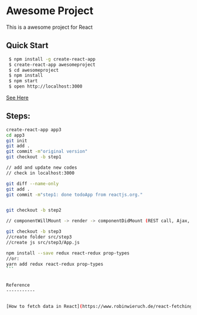 Awesome Project
===============


This is a awesome project for React

Quick Start
------------

```bash
 $ npm install -g create-react-app
 $ create-react-app awesomeproject
 $ cd awesomeproject
 $ npm install
 $ npm start
 $ open http://localhost:3000

```

[See Here](http://localhost:3000/)


Steps:
-------
```bash
create-react-app app3
cd app3
git init 
git add .
git commit -m"original version"
git checkout -b step1

// add and update new codes
// check in localhost:3000

git diff --name-only
git add .
git commit -m"step1: done todoApp from reactjs.org."


git checkout -b step2

// componentWillMount -> render -> componentDidMount (REST call, Ajax, Promise) ... componentWillUnMount -> componentDidUnMount
```

````bash
git checkout -b step3
//create folder src/step3
//create js src/step3/App.js

npm install --save redux react-redux prop-types
//or:
yarn add redux react-redux prop-types
```


Reference
-----------


[How to fetch data in React](https://www.robinwieruch.de/react-fetching-data/)